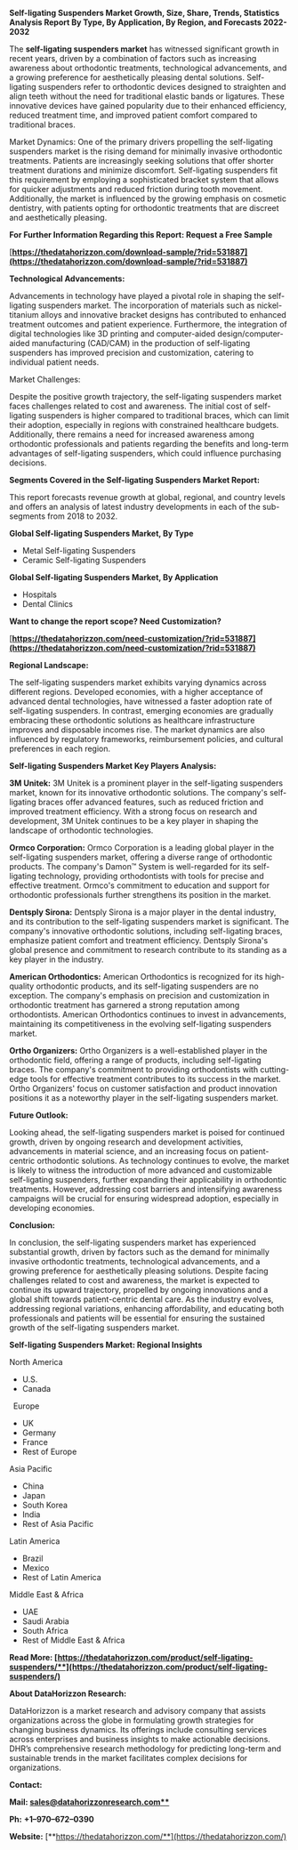 ﻿**Self-ligating Suspenders Market Growth, Size, Share, Trends, Statistics Analysis Report By Type, By Application, By Region, and Forecasts 2022-2032** 

The **self-ligating suspenders market** has witnessed significant growth in recent years, driven by a combination of factors such as increasing awareness about orthodontic treatments, technological advancements, and a growing preference for aesthetically pleasing dental solutions. Self-ligating suspenders refer to orthodontic devices designed to straighten and align teeth without the need for traditional elastic bands or ligatures. These innovative devices have gained popularity due to their enhanced efficiency, reduced treatment time, and improved patient comfort compared to traditional braces.

Market Dynamics: One of the primary drivers propelling the self-ligating suspenders market is the rising demand for minimally invasive orthodontic treatments. Patients are increasingly seeking solutions that offer shorter treatment durations and minimize discomfort. Self-ligating suspenders fit this requirement by employing a sophisticated bracket system that allows for quicker adjustments and reduced friction during tooth movement. Additionally, the market is influenced by the growing emphasis on cosmetic dentistry, with patients opting for orthodontic treatments that are discreet and aesthetically pleasing.

**For Further Information Regarding this Report: Request a Free Sample**	

[**https://thedatahorizzon.com/download-sample/?rid=531887](https://thedatahorizzon.com/download-sample/?rid=531887)** 

**Technological Advancements:** 

Advancements in technology have played a pivotal role in shaping the self-ligating suspenders market. The incorporation of materials such as nickel-titanium alloys and innovative bracket designs has contributed to enhanced treatment outcomes and patient experience. Furthermore, the integration of digital technologies like 3D printing and computer-aided design/computer-aided manufacturing (CAD/CAM) in the production of self-ligating suspenders has improved precision and customization, catering to individual patient needs.

Market Challenges: 

Despite the positive growth trajectory, the self-ligating suspenders market faces challenges related to cost and awareness. The initial cost of self-ligating suspenders is higher compared to traditional braces, which can limit their adoption, especially in regions with constrained healthcare budgets. Additionally, there remains a need for increased awareness among orthodontic professionals and patients regarding the benefits and long-term advantages of self-ligating suspenders, which could influence purchasing decisions.

**Segments Covered in the Self-ligating Suspenders Market Report:**

This report forecasts revenue growth at global, regional, and country levels and offers an analysis of latest industry developments in each of the sub-segments from 2018 to 2032.

**Global Self-ligating Suspenders Market, By Type**

- Metal Self-ligating Suspenders
- Ceramic Self-ligating Suspenders

**Global Self-ligating Suspenders Market, By Application**

- Hospitals
- Dental Clinics

**Want to change the report scope? Need Customization?**

[**https://thedatahorizzon.com/need-customization/?rid=531887](https://thedatahorizzon.com/need-customization/?rid=531887)** 

**Regional Landscape:** 

The self-ligating suspenders market exhibits varying dynamics across different regions. Developed economies, with a higher acceptance of advanced dental technologies, have witnessed a faster adoption rate of self-ligating suspenders. In contrast, emerging economies are gradually embracing these orthodontic solutions as healthcare infrastructure improves and disposable incomes rise. The market dynamics are also influenced by regulatory frameworks, reimbursement policies, and cultural preferences in each region.   

**Self-ligating Suspenders Market Key Players Analysis:** 

**3M Unitek:** 3M Unitek is a prominent player in the self-ligating suspenders market, known for its innovative orthodontic solutions. The company's self-ligating braces offer advanced features, such as reduced friction and improved treatment efficiency. With a strong focus on research and development, 3M Unitek continues to be a key player in shaping the landscape of orthodontic technologies.

**Ormco Corporation:** Ormco Corporation is a leading global player in the self-ligating suspenders market, offering a diverse range of orthodontic products. The company's Damon™ System is well-regarded for its self-ligating technology, providing orthodontists with tools for precise and effective treatment. Ormco's commitment to education and support for orthodontic professionals further strengthens its position in the market.

**Dentsply Sirona:** Dentsply Sirona is a major player in the dental industry, and its contribution to the self-ligating suspenders market is significant. The company's innovative orthodontic solutions, including self-ligating braces, emphasize patient comfort and treatment efficiency. Dentsply Sirona's global presence and commitment to research contribute to its standing as a key player in the industry.

**American Orthodontics:** American Orthodontics is recognized for its high-quality orthodontic products, and its self-ligating suspenders are no exception. The company's emphasis on precision and customization in orthodontic treatment has garnered a strong reputation among orthodontists. American Orthodontics continues to invest in advancements, maintaining its competitiveness in the evolving self-ligating suspenders market.

**Ortho Organizers:** Ortho Organizers is a well-established player in the orthodontic field, offering a range of products, including self-ligating braces. The company's commitment to providing orthodontists with cutting-edge tools for effective treatment contributes to its success in the market. Ortho Organizers' focus on customer satisfaction and product innovation positions it as a noteworthy player in the self-ligating suspenders market.

**Future Outlook:** 

Looking ahead, the self-ligating suspenders market is poised for continued growth, driven by ongoing research and development activities, advancements in material science, and an increasing focus on patient-centric orthodontic solutions. As technology continues to evolve, the market is likely to witness the introduction of more advanced and customizable self-ligating suspenders, further expanding their applicability in orthodontic treatments. However, addressing cost barriers and intensifying awareness campaigns will be crucial for ensuring widespread adoption, especially in developing economies.

**Conclusion:** 

In conclusion, the self-ligating suspenders market has experienced substantial growth, driven by factors such as the demand for minimally invasive orthodontic treatments, technological advancements, and a growing preference for aesthetically pleasing solutions. Despite facing challenges related to cost and awareness, the market is expected to continue its upward trajectory, propelled by ongoing innovations and a global shift towards patient-centric dental care. As the industry evolves, addressing regional variations, enhancing affordability, and educating both professionals and patients will be essential for ensuring the sustained growth of the self-ligating suspenders market.

**Self-ligating Suspenders Market: Regional Insights**

North America

- U.S.
- Canada

` `Europe

- UK
- Germany
- France
- Rest of Europe

Asia Pacific

- China
- Japan
- South Korea
- India
- Rest of Asia Pacific

Latin America

- Brazil
- Mexico
- Rest of Latin America

Middle East & Africa

- UAE
- Saudi Arabia
- South Africa
- Rest of Middle East & Africa

**Read More: [https://thedatahorizzon.com/product/self-ligating-suspenders/**](https://thedatahorizzon.com/product/self-ligating-suspenders/)** 

**About DataHorizzon Research:**

DataHorizzon is a market research and advisory company that assists organizations across the globe in formulating growth strategies for changing business dynamics. Its offerings include consulting services across enterprises and business insights to make actionable decisions. DHR’s comprehensive research methodology for predicting long-term and sustainable trends in the market facilitates complex decisions for organizations.

**Contact:**

**Mail: [sales@datahorizzonresearch.com**](mailto:sales@datahorizzonresearch.com)**

**Ph:** **+1–970–672–0390**

**Website:** [**https://thedatahorizzon.com/**](https://thedatahorizzon.com/)

